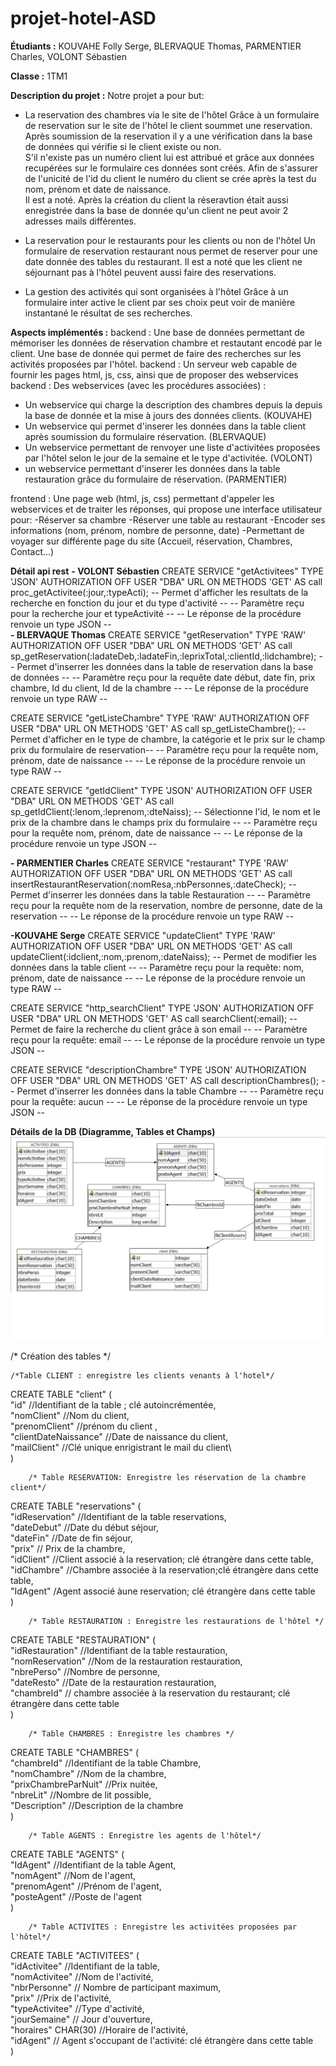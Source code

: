 # projet-hotel-ASD

**Étudiants :** KOUVAHE Folly Serge, BLERVAQUE Thomas, PARMENTIER Charles, VOLONT Sébastien

**Classe :** 1TM1

**Description du projet :** Notre projet a pour but:
- La reservation des chambres via le site de l'hôtel
Grâce à un formulaire de reservation sur le site de l'hôtel le client soummet une reservation.\
Après soumission de la reservation il y a une vérification dans la base de données qui vérifie si le client existe ou non. \
S'il n'existe pas un numéro client lui est attribué et grâce aux données recupérées sur le formulaire ces données sont créés.
Afin de s'assurer de l'unicité de l'id du client le numéro du client se crée après la test du nom, prénom et date de naissance.\
Il est a noté. Après la création du client la réseravtion était aussi enregistrée dans la base de donnée qu'un client ne peut avoir 2 adresses mails différentes.

- La reservation pour le restaurants pour les clients ou non de l'hôtel
Un formulaire de reservation restaurant nous permet de reserver pour une date donnée des tables du restaurant. Il est a noté que les client ne séjournant pas à l'hôtel peuvent aussi faire des reservations.

- La gestion des activités qui sont organisées à l'hôtel
Grâce à un formulaire inter active le client par ses choix peut voir de manière instantané le résultat de ses recherches.

**Aspects implémentés :**
backend : Une base de données permettant de mémoriser les données de réservation chambre et restautant encodé par le client.
Une base de donnée qui permet de faire des recherches sur les activités proposées par l'hôtel.
backend : Un serveur web capable de fournir les pages html, js, css, ainsi que de proposer des webservices
backend : Des webservices (avec les procédures associées) :
- Un webservice qui charge la description des chambres depuis la depuis la base de donnée et la mise à jours des données clients. (KOUVAHE)
- Un webservice qui permet d'inserer les données dans la table client  après soumission du formulaire réservation. (BLERVAQUE)
- Un webservice permettant de renvoyer une liste d'activitées proposées par l'hôtel selon le jour de la semaine et le type d'activitée.
(VOLONT)
- un webservice permettant d'inserer les données dans la table restauration grâce du formulaire de réservation. (PARMENTIER)


frontend : Une page web (html, js, css) permettant d'appeler les webservices et de traiter les réponses, qui propose une interface utilisateur pour:
-Réserver sa chambre
-Réserver une table au restaurant
-Encoder ses informations (nom, prénom, nombre de personne, date)
-Permettant de voyager sur différente page du site (Accueil, réservation, Chambres, Contact...)

**Détail api rest**
   **- VOLONT Sébastien**
CREATE SERVICE "getActivitees" TYPE 'JSON' AUTHORIZATION OFF USER "DBA" URL ON METHODS 'GET' AS call proc_getActivitee(:jour,:typeActi);
-- Permet d'afficher les resultats de la recherche en fonction du jour et du type d'activité --
-- Paramètre reçu pour la recherche jour et typeActivité --
-- Le réponse de la procédure renvoie un type JSON  --			
   **- BLERVAQUE Thomas**
CREATE SERVICE "getReservation" TYPE 'RAW' AUTHORIZATION OFF USER "DBA" URL ON METHODS 'GET' AS call sp_getReservation(:ladateDeb,:ladateFin,:leprixTotal,:clientId,:lidchambre);
-- Permet d'inserrer les données dans la table de reservation dans la base de données --
-- Paramètre reçu pour la requête date début, date fin, prix chambre, Id du client, Id de la chambre --
-- Le réponse de la procédure renvoie un type RAW  --

CREATE SERVICE "getListeChambre" TYPE 'RAW' AUTHORIZATION OFF USER "DBA" URL ON METHODS 'GET' AS call sp_getListeChambre();
-- Permet d'afficher en le type de chambre, la catégorie et le prix sur le champ prix du formulaire de reservation--
-- Paramètre reçu pour la requête nom, prénom, date de naissance --
-- Le réponse de la procédure renvoie un type RAW  --

CREATE SERVICE "getIdClient" TYPE 'JSON' AUTHORIZATION OFF USER "DBA" URL ON METHODS 'GET' AS call sp_getIdClient(:lenom,:leprenom,:dteNaiss); 
-- Sélectionne l'id, le nom et le prix de la chambre dans le champs prix du formulaire  --
-- Paramètre reçu pour la requête nom, prénom, date de naissance --
-- Le réponse de la procédure renvoie un type JSON  --

   **- PARMENTIER Charles**
CREATE SERVICE "restaurant" TYPE 'RAW' AUTHORIZATION OFF USER "DBA" URL ON METHODS 'GET' AS call insertRestaurantReservation(:nomResa,:nbPersonnes,:dateCheck); 
-- Permet d'inserrer les données dans la table Restauration  --
-- Paramètre reçu pour la requête nom de la reservation, nombre de personne, date de la reservation --
-- Le réponse de la procédure renvoie un type RAW  --

   **-KOUVAHE Serge**
CREATE SERVICE "updateClient" TYPE 'RAW' AUTHORIZATION OFF USER "DBA" URL ON METHODS 'GET' AS call updateClient(:idclient,:nom,:prenom,:dateNaiss);
-- Permet de modifier les données dans la table client  --
-- Paramètre reçu pour la requête: nom, prénom, date de naissance  --
-- Le réponse de la procédure renvoie un type RAW  --

 
CREATE SERVICE "http_searchClient" TYPE 'JSON' AUTHORIZATION OFF USER "DBA" URL ON METHODS 'GET' AS call searchClient(:email);
-- Permet de faire la recherche du client grâce à son email  --
-- Paramètre reçu pour la requête: email --
-- Le réponse de la procédure renvoie un type JSON  --


CREATE SERVICE "descriptionChambre" TYPE 'JSON' AUTHORIZATION OFF USER "DBA" URL ON METHODS 'GET' AS call descriptionChambres();
-- Permet d'inserrer les données dans la table Chambre  --
-- Paramètre reçu pour la requête: aucun --
-- Le réponse de la procédure renvoie un type JSON  --




**Détails de la DB (Diagramme, Tables et Champs)**\
<img src="frontend/img/diagramme DB hotel projet.png">

/* Création des tables */

	/*Table CLIENT : enregistre les clients venants à l'hotel*/
CREATE TABLE "client" (\
	"id" //Identifiant de la table ; clé autoincrémentée,\
	"nomClient" //Nom du client,\
	"prenomClient" //prénom du client ,\
	"clientDateNaissance" //Date de naissance du client,\
	"mailClient" //Clé unique enrigistrant le mail du client\	
) 
		
		/* Table RESERVATION: Enregistre les réservation de la chambre client*/

CREATE TABLE "reservations" (\
	"idReservation" //Identifiant de la table reservations,\
	"dateDebut" //Date du début séjour,\
	"dateFin" //Date de fin séjour,\
	"prix" // Prix de la chambre,\
	"idClient" //Client associé à la reservation; clé étrangère dans cette table,\
	"idChambre" //Chambre associée à la reservation;clé étrangère dans cette table,\
	"IdAgent" /Agent associé àune reservation; clé étrangère dans cette table\
	)

		/* Table RESTAURATION : Enregistre les restaurations de l'hôtel */
		
CREATE TABLE "RESTAURATION" (\
	"idRestauration" //Identifiant de la table restauration,\
	"nomReservation" //Nom de la restauration restauration,\
	"nbrePerso" //Nombre de personne,\
	"dateResto" //Date de la restauration restauration,\
	"chambreId" // chambre associée à la reservation du restaurant; clé étrangère dans cette table\
	)
	
		/* Table CHAMBRES : Enregistre les chambres */
CREATE TABLE "CHAMBRES" (\
	"chambreId" //Identifiant de la table Chambre,\
	"nomChambre" //Nom de la chambre,\
	"prixChambreParNuit" //Prix nuitée,\
	"nbreLit" //Nombre de lit possible,\
	"Description" //Description de la chambre\
	)
		
		/* Table AGENTS : Enregistre les agents de l'hôtel*/
CREATE TABLE "AGENTS" (\
	"IdAgent" //Identifiant de la table Agent,\
	"nomAgent" //Nom de l'agent,\
	"prenomAgent" //Prénom de l'agent,\
	"posteAgent" //Poste de l'agent\
	)
	
		/* Table ACTIVITES : Enregistre les activitées proposées par l'hôtel*/
CREATE TABLE "ACTIVITEES" (\
	"idActivitee" //Identifiant de la table,\
	"nomActivitee" //Nom de l'activité,\
	"nbrPersonne" // Nombre de participant maximum,\
	"prix" //Prix de l'activité,\
	"typeActivitee" //Type d'activité,\
	"jourSemaine" // Jour d'ouverture,\
	"horaires" CHAR(30) //Horaire de l'activité,\
	"idAgent" // Agent s'occupant de l'activité: clé étrangère dans cette table\
	)
